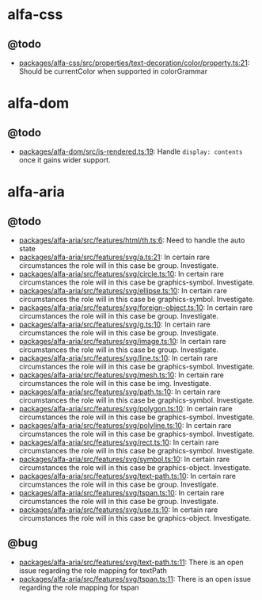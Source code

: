 # alfa-css

## @todo

- [packages/alfa-css/src/properties/text-decoration/color/property.ts:21](packages/alfa-css/src/properties/text-decoration/color/property.ts#L21): Should be currentColor when supported in colorGrammar

# alfa-dom

## @todo

- [packages/alfa-dom/src/is-rendered.ts:19](packages/alfa-dom/src/is-rendered.ts#L19): Handle `display: contents` once it gains wider support.

# alfa-aria

## @todo

- [packages/alfa-aria/src/features/html/th.ts:6](packages/alfa-aria/src/features/html/th.ts#L6): Need to handle the auto state
- [packages/alfa-aria/src/features/svg/a.ts:21](packages/alfa-aria/src/features/svg/a.ts#L21): In certain rare circumstances the role will in this case be group. Investigate.
- [packages/alfa-aria/src/features/svg/circle.ts:10](packages/alfa-aria/src/features/svg/circle.ts#L10): In certain rare circumstances the role will in this case be graphics-symbol. Investigate.
- [packages/alfa-aria/src/features/svg/ellipse.ts:10](packages/alfa-aria/src/features/svg/ellipse.ts#L10): In certain rare circumstances the role will in this case be graphics-symbol. Investigate.
- [packages/alfa-aria/src/features/svg/foreign-object.ts:10](packages/alfa-aria/src/features/svg/foreign-object.ts#L10): In certain rare circumstances the role will in this case be group. Investigate.
- [packages/alfa-aria/src/features/svg/g.ts:10](packages/alfa-aria/src/features/svg/g.ts#L10): In certain rare circumstances the role will in this case be group. Investigate.
- [packages/alfa-aria/src/features/svg/image.ts:10](packages/alfa-aria/src/features/svg/image.ts#L10): In certain rare circumstances the role will in this case be group. Investigate.
- [packages/alfa-aria/src/features/svg/line.ts:10](packages/alfa-aria/src/features/svg/line.ts#L10): In certain rare circumstances the role will in this case be graphics-symbol. Investigate.
- [packages/alfa-aria/src/features/svg/mesh.ts:10](packages/alfa-aria/src/features/svg/mesh.ts#L10): In certain rare circumstances the role will in this case be img. Investigate.
- [packages/alfa-aria/src/features/svg/path.ts:10](packages/alfa-aria/src/features/svg/path.ts#L10): In certain rare circumstances the role will in this case be graphics-symbol. Investigate.
- [packages/alfa-aria/src/features/svg/polygon.ts:10](packages/alfa-aria/src/features/svg/polygon.ts#L10): In certain rare circumstances the role will in this case be graphics-symbol. Investigate.
- [packages/alfa-aria/src/features/svg/polyline.ts:10](packages/alfa-aria/src/features/svg/polyline.ts#L10): In certain rare circumstances the role will in this case be graphics-symbol. Investigate.
- [packages/alfa-aria/src/features/svg/rect.ts:10](packages/alfa-aria/src/features/svg/rect.ts#L10): In certain rare circumstances the role will in this case be graphics-symbol. Investigate.
- [packages/alfa-aria/src/features/svg/symbol.ts:10](packages/alfa-aria/src/features/svg/symbol.ts#L10): In certain rare circumstances the role will in this case be graphics-object. Investigate.
- [packages/alfa-aria/src/features/svg/text-path.ts:10](packages/alfa-aria/src/features/svg/text-path.ts#L10): In certain rare circumstances the role will in this case be group. Investigate.
- [packages/alfa-aria/src/features/svg/tspan.ts:10](packages/alfa-aria/src/features/svg/tspan.ts#L10): In certain rare circumstances the role will in this case be group. Investigate.
- [packages/alfa-aria/src/features/svg/use.ts:10](packages/alfa-aria/src/features/svg/use.ts#L10): In certain rare circumstances the role will in this case be graphics-object. Investigate.

## @bug

- [packages/alfa-aria/src/features/svg/text-path.ts:11](packages/alfa-aria/src/features/svg/text-path.ts#L11): There is an open issue regarding the role mapping for textPath
- [packages/alfa-aria/src/features/svg/tspan.ts:11](packages/alfa-aria/src/features/svg/tspan.ts#L11): There is an open issue regarding the role mapping for tspan
